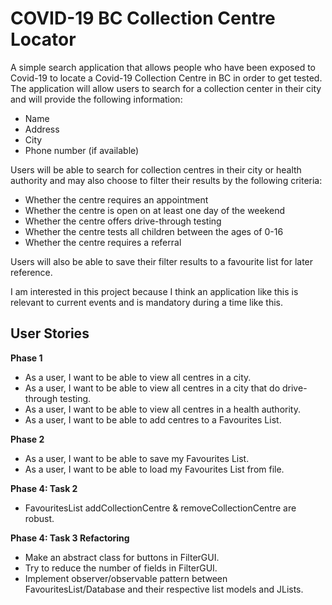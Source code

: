 # COVID-19 BC Collection Centre Locator
A simple search application that allows people who have been exposed to Covid-19 to locate a Covid-19 Collection Centre
in BC in order to get tested. The application will allow users to search for a collection center in their city and will
provide the following information:
- Name
- Address
- City
- Phone number (if available)

Users will be able to search for collection centres in their city or health authority and may also choose to filter 
their results by the following criteria:
- Whether the centre requires an appointment
- Whether the centre is open on at least one day of the weekend
- Whether the centre offers drive-through testing
- Whether the centre tests all children between the ages of 0-16
- Whether the centre requires a referral

Users will also be able to save their filter results to a favourite list for later reference.

I am interested in this project because I think an application like this is relevant to current events and is mandatory
 during a time like this.

## User Stories
**Phase 1**
- As a user, I want to be able to view all centres in a city.
- As a user, I want to be able to view all centres in a city that do drive-through testing.
- As a user, I want to be able to view all centres in a health authority.
- As a user, I want to be able to add centres to a Favourites List.

**Phase 2**
- As a user, I want to be able to save my Favourites List.
- As a user, I want to be able to load my Favourites List from file.

**Phase 4: Task 2**
- FavouritesList addCollectionCentre & removeCollectionCentre are robust.

**Phase 4: Task 3 Refactoring**
- Make an abstract class for buttons in FilterGUI.
- Try to reduce the number of fields in FilterGUI.
- Implement observer/observable pattern between FavouritesList/Database and their respective list models and JLists.

